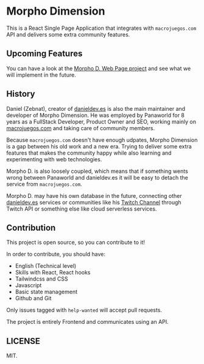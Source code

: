 # Morpho Dimension

This is a React Single Page Application that integrates with `macrojuegos.com` API and delivers some extra community features.

## Upcoming Features

You can have a look at the [Morpho D. Web Page project](https://github.com/zebnat/morpho-dimension/projects/1) and see what we will implement in the future.

## History

Daniel (Zebnat), creator of [danieldev.es](https://danieldev.es/en/) is also the main maintainer and developer of Morpho Dimension. He was employed by Panaworld for 8 years as a FullStack Developer, Product Owner and SEO, working mainly on [macrojuegos.com](https://www.macrojuegos.com/) and taking care of community members.

Because `macrojuegos.com` doesn't have enough udpates, Morpho Dimension is a gap between his old work and a new era. Trying to deliver some extra features that makes the community happy while also learning and experimenting with web technologies.

Morpho D. is also loosely coupled, which means that if something wents wrong between Panaworld and danieldev.es it will be easy to detach the service from `macrojuegos.com`.

Morpho D. may have his own database in the future, connecting other [danieldev.es](https://danieldev.es/en/) services or communities like his [Twitch Channel](https://twitch.com/zebnat) through Twitch API or something else like cloud serverless services.

## Contribution

This project is open source, so you can contribute to it!

In order to contribute, you should have:

- English (Technical level)
- Skills with React, React hooks
- Tailwindcss and CSS
- Javascript
- Basic state management
- Github and Git

Only issues tagged with `help-wanted` will accept pull requests.

The project is entirely Frontend and communicates using an API.

## LICENSE

MIT.
